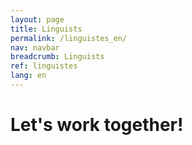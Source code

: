 ```yaml
---
layout: page
title: Linguists
permalink: /linguistes_en/
nav: navbar
breadcrumb: Linguists
ref: linguistes
lang: en
---
```


# Let's work together!
